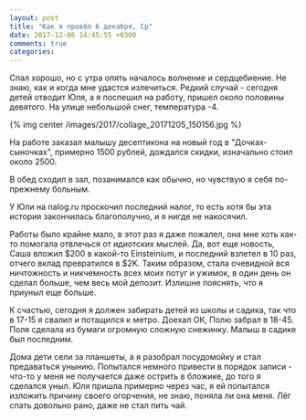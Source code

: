 ```yaml
---
layout: post
title: "Как я провёл 6 декабря, Ср"
date: 2017-12-06 14:45:55 +0300
comments: true
categories: 
---
```

Спал хорошо, но с утра опять началось волнение и сердцебиение. Не знаю, как и когда мне удастся излечиться. Редкий случай - сегодня детей отводит Юля, а я поспешил на работу, пришел около половины девятого. На улице небольшой снег, температура -4.

{% img center /images/2017/collage_20171205_150156.jpg %}

На работе заказал малышу десептикона на новый год в "Дочках-сыночках", примерно 1500 рублей, дождался скидки, изначально стоил около 2500.

В обед сходил в зал, позанимался как обычно, но чувствую я себя по-прежнему больным.

У Юли на nalog.ru проскочил последний налог, то есть хотя бы эта история закончилась благополучно, и я нигде не накосячил.

Работы было крайне мало, в этот раз я даже пожалел, она мне хоть как-то помогала отвлечься от идиотских мыслей. Да, вот еще новость, Саша вложил $200 в какой-то Einsteinium, и последний взлетел в 10 раз, отчего вклад превратился в $2K. Таким образом, стала очевидной вся ничтожность и никчемность всех моих потуг и ужимок, в один день он сделал больше, чем весь мой депозит. Излишне пояснять, что я приуныл еще больше.

К счастью, сегодня я должен забирать детей из школы и садика, так что в 17-15 я свалил и потащился к метро. Доехал ОК, Полю забрал в 18-45. Поля сделала из бумаги огромную сложную снежинку. Малыш в садике был последним.

Дома дети сели за планшеты, а я разобрал посудомойку и стал предаваться унынию. Попытался немного привести в порядок записи - что-то у меня не получается даже острить в бложике, до того я сделался уныл. Юля пришла примерно через час, я ей попытался изложить причину своего огорчения, не знаю, поняла ли она меня. Лёг спать довольно рано, даже не стал пить чай.
